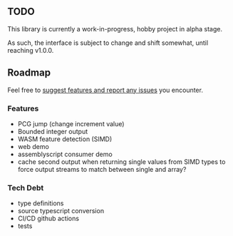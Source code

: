## TODO

This library is currently a work-in-progress, hobby project in alpha stage.

As such, the interface is subject to change and shift somewhat, until reaching v1.0.0.

## Roadmap
Feel free to [suggest features and report any issues](https://github.com/themattspiral/fast-prng-wasm/issues) you encounter.

### Features
- PCG jump (change increment value)
- Bounded integer output
- WASM feature detection (SIMD)
- web demo 
- assemblyscript consumer demo
- cache second output when returning single values from SIMD types to force output streams to match between single and array?

### Tech Debt
- type definitions
- source typescript conversion
- CI/CD github actions
- tests
